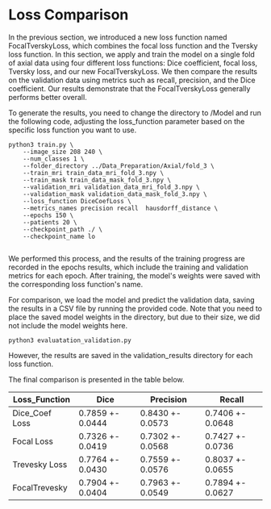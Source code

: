 # Loss Comparison

In the previous section, we introduced a new loss function named FocalTverskyLoss,
 which combines the focal loss function and the Tversky loss function. In this section,
 we apply and train the model on a single fold of axial data using four different loss functions:
 Dice coefficient, focal loss, Tversky loss, and our new FocalTverskyLoss. We then compare the results on
 the validation data using metrics such as recall, precision, and the Dice coefficient. Our results demonstrate that the FocalTverskyLoss generally performs better overall.





To generate the results, you need to change the directory to /Model and run the following code, adjusting the loss_function parameter based on the specific loss function you want to use.




```
python3 train.py \
	--image_size 208 240 \
	--num_classes 1 \
	--folder_directory ../Data_Preparation/Axial/fold_3 \
	--train_mri train_data_mri_fold_3.npy \ 
	--train_mask train_data_mask_fold_3.npy \
	--validation_mri validation_data_mri_fold_3.npy \
	--validation_mask validation_data_mask_fold_3.npy \
	--loss_function DiceCoefLoss \
	--metrics_names precision recall  hausdorff_distance \
	--epochs 150 \	
	--patients 20 \
	--checkpoint_path ./ \	
	--checkpoint_name lo


```


We performed this process, and the results of the training progress are recorded in the epochs results, which include the training and validation metrics for each epoch. After training, the model's weights were saved with the corresponding loss function's name.

For comparison, we load the model and predict the validation data, saving the results in a CSV file by running the provided code. Note that you need to place the saved model weights in the directory, but due to their size, we did not include the model weights here.

```
python3 evaluatation_validation.py

```

However, the results are saved in the validation_results directory for each loss function.

The final comparison is presented in the table below.





| Loss_Function |      Dice      |    Precision    |     Recall     |
| ------------- | -------------- | --------------- | ---------------|
|Dice_Coef Loss |0.7859 +- 0.0444|0.8430 +- 0.0573 |0.7406 +- 0.0648|
| Focal Loss    |0.7326 +- 0.0419|0.7302 +- 0.0568 |0.7427 +- 0.0736|
| Trevesky Loss |0.7764 +- 0.0430|0.7559 +- 0.0576 |0.8037 +- 0.0655|
|FocalTrevesky  |0.7904 +- 0.0404|0.7963 +- 0.0549 |0.7894 +- 0.0627|




